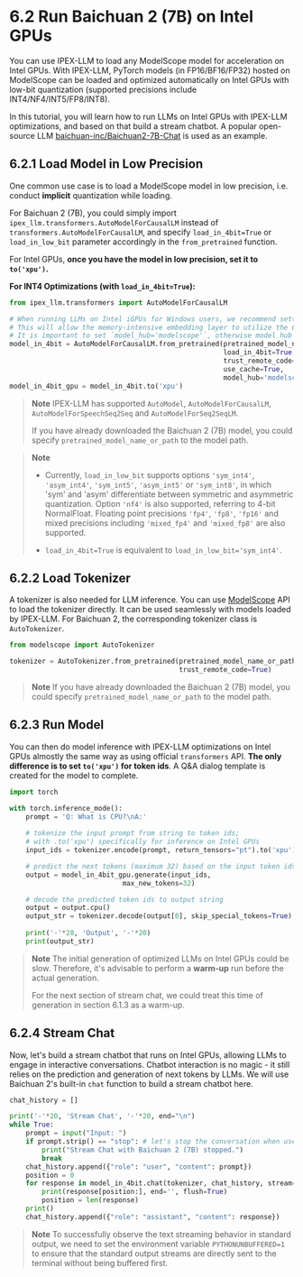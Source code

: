 # 6.2 Run Baichuan 2 (7B) on Intel GPUs

You can use IPEX-LLM to load any ModelScope model for acceleration on Intel GPUs. With IPEX-LLM, PyTorch models (in FP16/BF16/FP32) hosted on ModelScope can be loaded and optimized automatically on Intel GPUs with low-bit quantization (supported precisions include INT4/NF4/INT5/FP8/INT8).

In this tutorial, you will learn how to run LLMs on Intel GPUs with IPEX-LLM optimizations, and based on that build a stream chatbot. A popular open-source LLM [baichuan-inc/Baichuan2-7B-Chat](https://www.modelscope.cn/models/baichuan-inc/Baichuan2-7B-Chat) is used as an example.

## 6.2.1 Load Model in Low Precision

One common use case is to load a ModelScope model in low precision, i.e. conduct **implicit** quantization while loading.

For Baichuan 2 (7B), you could simply import `ipex_llm.transformers.AutoModelForCausalLM` instead of `transformers.AutoModelForCausalLM`, and specify `load_in_4bit=True` or `load_in_low_bit` parameter accordingly in the `from_pretrained` function.

For Intel GPUs, **once you have the model in low precision, set it to `to('xpu')`.**

**For INT4 Optimizations (with `load_in_4bit=True`):**

```python
from ipex_llm.transformers import AutoModelForCausalLM

# When running LLMs on Intel iGPUs for Windows users, we recommend setting `cpu_embedding=True` in the from_pretrained function.
# This will allow the memory-intensive embedding layer to utilize the CPU instead of iGPU.
# It is important to set `model_hub='modelscope'`, otherwise model hub is default to be huggingface
model_in_4bit = AutoModelForCausalLM.from_pretrained(pretrained_model_name_or_path="baichuan-inc/Baichuan2-7B-Chat",
                                                     load_in_4bit=True,
                                                     trust_remote_code=True,
                                                     use_cache=True,
                                                     model_hub='modelscope')
model_in_4bit_gpu = model_in_4bit.to('xpu')
```

> **Note**
> IPEX-LLM has supported `AutoModel`, `AutoModelForCausalLM`, `AutoModelForSpeechSeq2Seq` and `AutoModelForSeq2SeqLM`.
>
> If you have already downloaded the Baichuan 2 (7B) model, you could specify `pretrained_model_name_or_path` to the model path.


> **Note**
> * Currently, `load_in_low_bit` supports options `'sym_int4'`, `'asym_int4'`, `'sym_int5'`, `'asym_int5'` or `'sym_int8'`, in which 'sym' and 'asym' differentiate between symmetric and asymmetric quantization. Option `'nf4'` is also supported, referring to 4-bit NormalFloat. Floating point precisions `'fp4'`, `'fp8'`, `'fp16'` and mixed precisions including `'mixed_fp4'` and `'mixed_fp8'` are also supported.
>
> * `load_in_4bit=True` is equivalent to `load_in_low_bit='sym_int4'`.

## 6.2.2 Load Tokenizer 

A tokenizer is also needed for LLM inference. You can use [ModelScope](https://www.modelscope.cn/docs/ModelScope%20Library%E6%A6%82%E8%A7%88%E4%BB%8B%E7%BB%8D) API to load the tokenizer directly. It can be used seamlessly with models loaded by IPEX-LLM. For Baichuan 2, the corresponding tokenizer class is `AutoTokenizer`.

```python
from modelscope import AutoTokenizer

tokenizer = AutoTokenizer.from_pretrained(pretrained_model_name_or_path="baichuan-inc/Baichuan2-7B-Chat",
                                          trust_remote_code=True)
```

> **Note**
> If you have already downloaded the Baichuan 2 (7B) model, you could specify `pretrained_model_name_or_path` to the model path.

## 6.2.3 Run Model

You can then do model inference with IPEX-LLM optimizations on Intel GPUs almostly the same way as using official `transformers` API. **The only difference is to set `to('xpu')` for token ids**. A Q&A dialog template is created for the model to complete.

```python
import torch

with torch.inference_mode():
    prompt = 'Q: What is CPU?\nA:'
    
    # tokenize the input prompt from string to token ids;
    # with .to('xpu') specifically for inference on Intel GPUs
    input_ids = tokenizer.encode(prompt, return_tensors="pt").to('xpu')

    # predict the next tokens (maximum 32) based on the input token ids
    output = model_in_4bit_gpu.generate(input_ids,
                            max_new_tokens=32)

    # decode the predicted token ids to output string
    output = output.cpu()
    output_str = tokenizer.decode(output[0], skip_special_tokens=True)
    
    print('-'*20, 'Output', '-'*20)
    print(output_str)
```

> **Note**
> The initial generation of optimized LLMs on Intel GPUs could be slow. Therefore, it's advisable to perform a **warm-up** run before the actual generation.
>
> For the next section of stream chat, we could treat this time of generation in section 6.1.3 as a warm-up.

## 6.2.4 Stream Chat

Now, let's build a stream chatbot that runs on Intel GPUs, allowing LLMs to engage in interactive conversations. Chatbot interaction is no magic - it still relies on the prediction and generation of next tokens by LLMs. We will use Baichuan 2's built-in `chat` function to build a stream chatbot here. 

```python
chat_history = []

print('-'*20, 'Stream Chat', '-'*20, end="\n")
while True:
    prompt = input("Input: ")
    if prompt.strip() == "stop": # let's stop the conversation when user input "stop"
        print("Stream Chat with Baichuan 2 (7B) stopped.")
        break
    chat_history.append({"role": "user", "content": prompt})
    position = 0
    for response in model_in_4bit.chat(tokenizer, chat_history, stream=True):
        print(response[position:], end='', flush=True)
        position = len(response)
    print()
    chat_history.append({"role": "assistant", "content": response})
```

> **Note**
> To successfully observe the text streaming behavior in standard output, we need to set the environment variable `PYTHONUNBUFFERED=1` to ensure that the standard output streams are directly sent to the terminal without being buffered first.

